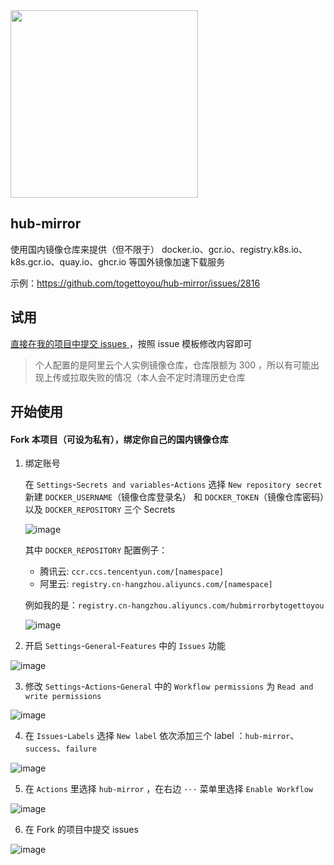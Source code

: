 <img src="https://user-images.githubusercontent.com/55381228/221747734-13783ce6-1969-4c10-acd6-833f5046aa85.png" width="300px">

## hub-mirror

使用国内镜像仓库来提供（但不限于） docker.io、gcr.io、registry.k8s.io、k8s.gcr.io、quay.io、ghcr.io 等国外镜像加速下载服务

示例：https://github.com/togettoyou/hub-mirror/issues/2816

## 试用

[直接在我的项目中提交 issues ](https://github.com/togettoyou/hub-mirror/issues/new/choose)，按照 issue 模板修改内容即可

> 个人配置的是阿里云个人实例镜像仓库，仓库限额为 300 ，所以有可能出现上传或拉取失败的情况（本人会不定时清理历史仓库

## 开始使用

#### Fork 本项目（可设为私有），绑定你自己的国内镜像仓库

1. 绑定账号

   在 `Settings`-`Secrets and variables`-`Actions` 选择 `New repository secret` 新建 `DOCKER_USERNAME`（镜像仓库登录名）
   和 `DOCKER_TOKEN`（镜像仓库密码）以及 `DOCKER_REPOSITORY` 三个 Secrets
   
   ![image](https://github.com/user-attachments/assets/13010521-13b2-4c55-83d6-50956e039434)

   其中 `DOCKER_REPOSITORY` 配置例子：

     - 腾讯云: `ccr.ccs.tencentyun.com/[namespace]`
     - 阿里云: `registry.cn-hangzhou.aliyuncs.com/[namespace]`
   
   例如我的是：`registry.cn-hangzhou.aliyuncs.com/hubmirrorbytogettoyou`
   
   ![image](https://github.com/user-attachments/assets/5af044b7-f62e-401c-976f-a8556964b995)


2. 开启 `Settings`-`General`-`Features` 中的 `Issues` 功能

![image](https://github.com/user-attachments/assets/f981a0b9-b164-4582-8f5e-46d8cbe41bae)

3. 修改 `Settings`-`Actions`-`General` 中的 `Workflow permissions` 为 `Read and write permissions`

![image](https://github.com/user-attachments/assets/9f556ced-d134-41f7-b47e-fa95c10db08a)

4. 在 `Issues`-`Labels` 选择 `New label` 依次添加三个 label ：`hub-mirror`、`success`、`failure`

![image](https://github.com/user-attachments/assets/b03db5eb-2401-49ce-ad12-515969dec27d)

5. 在 `Actions` 里选择 `hub-mirror` ，在右边 `···` 菜单里选择 `Enable Workflow`

![image](https://github.com/user-attachments/assets/0709ac59-a731-4266-826e-0c619e933853)

6. 在 Fork 的项目中提交 issues

![image](https://github.com/user-attachments/assets/c0357521-6dd0-4f13-8a99-bccdf1314ab8)
